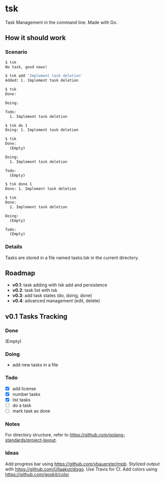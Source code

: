 # tsk

Task Management in the command line. Made with Go.

## How it should work

### Scenario

```bash
$ tsk
No task, good news!

$ tsk add 'Implement task deletion'
Added: 1. Implement task deletion

$ tsk
Done:

Doing:

Todo:
  1. Implement task deletion

$ tsk do 1
Doing: 1. Implement task deletion

$ tsk
Done:
  (Empty)

Doing:
  1. Implement task deletion

Todo:
  (Empty)

$ tsk done 1
Done: 1. Implement task deletion

$ tsk
Done:
  1. Implement task deletion

Doing:
  (Empty)

Todo:
  (Empty)
```

### Details

Tasks are stored in a file named tasks.tsk in the current directory.

## Roadmap

- **v0.1**: task adding with tsk add and persistence
- **v0.2**: task list with tsk
- **v0.3**: add task states (do, doing, done)
- **v0.4**: advanced management (edit, delete)

## v0.1 Tasks Tracking

### Done

(Empty)

### Doing

- add new tasks in a file

### Todo

- [x] add license
- [x] number tasks
- [x] list tasks
- [ ] do a task
- [ ] mark task as done

### Notes

For directory structure, refer to https://github.com/golang-standards/project-layout.

### Ideas

Add progress bar using https://github.com/vbauerster/mpb.
Stylized output with https://github.com/Ullaakut/disgo.
Use Travis for CI.
Add colors using https://github.com/gookit/color
